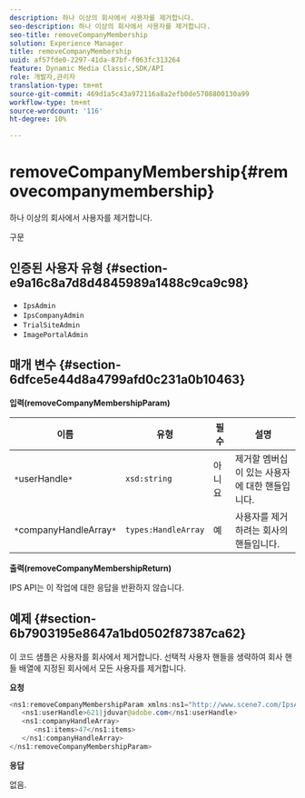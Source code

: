```yaml
---
description: 하나 이상의 회사에서 사용자를 제거합니다.
seo-description: 하나 이상의 회사에서 사용자를 제거합니다.
seo-title: removeCompanyMembership
solution: Experience Manager
title: removeCompanyMembership
uuid: af57fde0-2297-41da-87bf-f063fc313264
feature: Dynamic Media Classic,SDK/API
role: 개발자,관리자
translation-type: tm+mt
source-git-commit: 469d1a5c43a972116a8a2efb0de5708800130a99
workflow-type: tm+mt
source-wordcount: '116'
ht-degree: 10%

---
```



# removeCompanyMembership{#removecompanymembership}

하나 이상의 회사에서 사용자를 제거합니다.

구문

## 인증된 사용자 유형 {#section-e9a16c8a7d8d4845989a1488c9ca9c98}

* `IpsAdmin`
* `IpsCompanyAdmin`
* `TrialSiteAdmin`
* `ImagePortalAdmin`

## 매개 변수 {#section-6dfce5e44d8a4799afd0c231a0b10463}

**입력(removeCompanyMembershipParam)**

| 이름 | 유형 | 필수 | 설명 |
|---|---|---|---|
| `*`userHandle`*` | `xsd:string` | 아니요 | 제거할 멤버십이 있는 사용자에 대한 핸들입니다. |
| `*`companyHandleArray`*` | `types:HandleArray` | 예 | 사용자를 제거하려는 회사의 핸들입니다. |

**출력(removeCompanyMembershipReturn)**

IPS API는 이 작업에 대한 응답을 반환하지 않습니다.

## 예제 {#section-6b7903195e8647a1bd0502f87387ca62}

이 코드 샘플은 사용자를 회사에서 제거합니다. 선택적 사용자 핸들을 생략하여 회사 핸들 배열에 지정된 회사에서 모든 사용자를 제거합니다.

**요청**

```java
<ns1:removeCompanyMembershipParam xmlns:ns1="http://www.scene7.com/IpsApi/xsd">
   <ns1:userHandle>621|jduvar@adobe.com</ns1:userHandle>
   <ns1:companyHandleArray>
      <ns1:items>47</ns1:items>
   </ns1:companyHandleArray>
</ns1:removeCompanyMembershipParam>
```

**응답**

없음.
